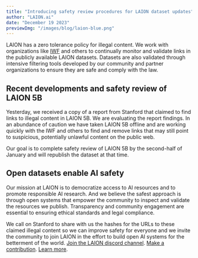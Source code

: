 ```yaml
---
title: "Introducing safety review procedures for LAION dataset updates"
author: "LAION.ai"
date: "December 19 2023"
previewImg: "/images/blog/laion-blue.png"
---
```


LAION has a zero tolerance policy for illegal content. We work with organizations like [IWF](https://www.iwf.org.uk/) and others to continually monitor and validate links in the publicly available LAION datasets. Datasets are also validated through intensive filtering tools developed by our community and partner organizations to ensure they are safe and comply with the law.

## Recent developments and safety review of LAION 5B

Yesterday, we received a copy of a report from Stanford that claimed to find links to illegal content in LAION 5B. We are evaluating the report findings. In an abundance of caution we have taken LAION 5B offline and are working quickly with the IWF and others to find and remove links that may still point to suspicious, potentially unlawful content on the public web.

Our goal is to complete safety review of LAION 5B by the second-half of January and will republish the dataset at that time.

## Open datasets enable AI safety

Our mission at LAION is to democratize access to AI resources and to promote responsible AI research. And we believe the safest approach is through open systems that empower the community to inspect and validate the resources we publish. Transparency and community engagement are essential to ensuring ethical standards and legal compliance.

We call on Stanford to share with us the hashes for the URLs to these claimed illegal content so we can improve safety for everyone and we invite the community to join LAION in the effort to build open AI systems for the betterment of the world. [Join the LAION discord channel](https://discord.gg/GakwZTJz). [Make a contribution](https://www.gofundme.com/f/democratize-artificial-intelligence?utm_campaign=p_lico+share-sheet&utm_medium=copy_link&utm_source=customer). [Learn more](https://laion.ai/).
